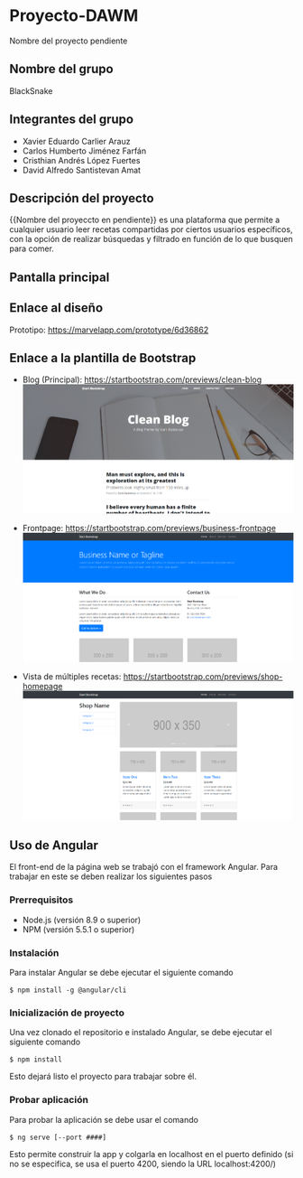 # Proyecto-DAWM
Nombre del proyecto pendiente

## Nombre del grupo
BlackSnake

## Integrantes del grupo
* Xavier Eduardo Carlier Arauz
* Carlos Humberto Jiménez Farfán
* Cristhian Andrés López Fuertes
* David Alfredo Santistevan Amat

## Descripción del proyecto
{{Nombre del proyeccto en pendiente}} es una plataforma que permite a cualquier usuario leer recetas compartidas por ciertos usuarios específicos, con la opción de realizar búsquedas y filtrado en función de lo que busquen para comer. 

## Pantalla principal
[](Plantilla/startbootstrap-clean-blog-gh-pages/homepage.html)

## Enlace al diseño
Prototipo: https://marvelapp.com/prototype/6d36862

## Enlace a la plantilla de Bootstrap
* Blog (Principal): https://startbootstrap.com/previews/clean-blog
![](Plantilla/readmeimages/captura1.png)

* Frontpage: https://startbootstrap.com/previews/business-frontpage
![](Plantilla/readmeimages/captura2.png)

* Vista de múltiples recetas: https://startbootstrap.com/previews/shop-homepage
![](Plantilla/readmeimages/captura3.png)

## Uso de Angular
El front-end de la página web se trabajó con el framework Angular. Para trabajar en este se deben realizar los siguientes pasos

### Prerrequisitos

* Node.js (versión 8.9 o superior)
* NPM (versión 5.5.1 o superior)

### Instalación
Para instalar Angular se debe ejecutar el siguiente comando
```
$ npm install -g @angular/cli
```

### Inicialización de proyecto
Una vez clonado el repositorio e instalado Angular, se debe ejecutar el siguiente comando
```
$ npm install
```
Esto dejará listo el proyecto para trabajar sobre él.

### Probar aplicación
Para probar la aplicación se debe usar el comando
```
$ ng serve [--port ####]
```
Esto permite construir la app y colgarla en localhost en el puerto definido (si no se especifica, se usa el puerto 4200, siendo la URL localhost:4200/)